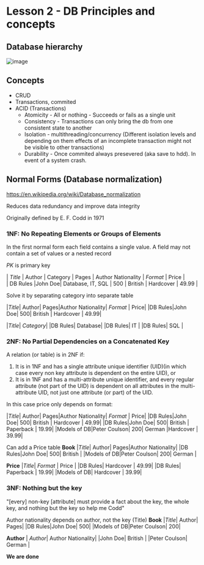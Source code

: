 # Lesson 2 - DB Principles and concepts


## Database hierarchy
![image](https://github.com/user-attachments/assets/7e2fa64d-d451-4350-9af1-e96b39579236)


## Concepts
- CRUD
- Transactions, commited
- ACID (Transactions)
  - Atomicity - All or nothing - Succeeds or fails as a single unit
  - Consistency - Transactions can only bring the db from one consistent state to another
  - Isolation - multithreading/concurrency (Different isolation levels and depending on them effects of an incomplete transaction might not be visible to other transactions)
  - Durability - Once commited always presevered (aka save to hdd). In event of a system crash.


## Normal Forms (Database normalization)
https://en.wikipedia.org/wiki/Database_normalization

Reduces data redundancy and improve data integrity

Originally defined by E. F. Codd in 1971

### 1NF: No Repeating Elements or Groups of Elements
In the first normal form each field contains a single value. A field may not contain a set of values or a nested record

_PK_ is primary key

| _Title_ | Author | Category | Pages | Author Nationality | _Format_ | Price |  
| DB Rules |John Doe| Database, IT, SQL | 500 | British | Hardcover | 49.99 |  

Solve it by separating category into separate table

|_Title_| Author| Pages|Author Nationality| _Format_ | Price|
|DB Rules|John Doe| 500| British | Hardcover | 49.99|

|_Title_| _Category_|
|DB Rules| Database|
|DB Rules| IT |
|DB Rules| SQL |


### 2NF: No Partial Dependencies on a Concatenated Key
A relation (or table) is in 2NF if:

1. It is in 1NF and has a single attribute unique identifier (UID)(in which case every non key attribute is dependent on the entire UID), or
2. It is in 1NF and has a multi-attribute unique identifier, and every regular attribute (not part of the UID) is dependent on all attributes in the multi-attribute UID, not just one attribute (or part) of the UID.

In this case price only depends on format:

|_Title_| Author| Pages|Author Nationality| _Format_ | Price|
|DB Rules|John Doe| 500| British | Hardcover | 49.99|
|DB Rules|John Doe| 500| British | Paperback | 19.99|
|Models of DB|Peter Coulson| 200| German |Hardcover | 39.99|

Can add a Price table
**Book**
|_Title_| Author| Pages|Author Nationality|
|DB Rules|John Doe| 500|  British |
|Models of DB|Peter Coulson| 200| German |

**Price**
|_Title_| _Format_ | Price |
|DB Rules| Hardcover | 49.99|
|DB Rules| Paperback | 19.99|
|Models of DB| Hardcover | 39.99|


### 3NF: Nothing but the key
"[every] non-key [attribute] must provide a fact about the key, the whole key, and nothing but the key so help me Codd"

Author nationality depends on author, not the key (Title)
**Book**
|_Title_| Author| Pages|
|DB Rules|John Doe| 500|
|Models of DB|Peter Coulson| 200|

**Author**
| _Author_| Author Nationality|
|John Doe|  British |
|Peter Coulson|  German |


**We are done**

